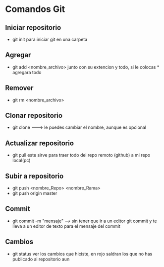 # Comandos Git

## Iniciar repositorio
* git init
para iniciar git en una carpeta

## Agregar
* git add <nombre_archivo>
junto con su extencion y todo, si le colocas * agregara todo

## Remover
* git rm <nombre_archivo>

## Clonar repositorio
* git clone <enlace> <nombre> ---> le puedes cambiar el nombre, aunque
es opcional

## Actualizar repositorio
* git pull
este sirve para traer todo del repo remoto (github) a mi repo local(pc)

## Subir a repositorio
* git push <nombre_Repo> <nombre_Rama>
* git push origin master

## Commit
* git commit -m "mensaje"  --> sin tener que ir a un editor
git commit y te lleva a un editor de texto para el mensaje del commit

## Cambios
* git status
ver los cambios que hiciste, en rojo saldran los que no has
publicado al repositorio aun

